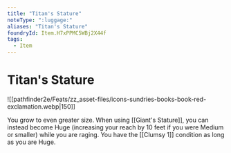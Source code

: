 ```yaml
---
title: "Titan's Stature"
noteType: ":luggage:"
aliases: "Titan's Stature"
foundryId: Item.H7xPPMC5WBj2X44f
tags:
  - Item
---
```


# Titan's Stature
![[pathfinder2e/Feats/zz_asset-files/icons-sundries-books-book-red-exclamation.webp|150]]

You grow to even greater size. When using [[Giant's Stature]], you can instead become Huge (increasing your reach by 10 feet if you were Medium or smaller) while you are raging. You have the [[Clumsy 1]] condition as long as you are Huge.
